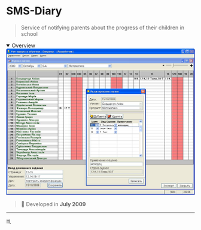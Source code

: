 # SMS-Diary #

> Service of notifying parents about the progress of their children in school

<details open>
  <summary>Overview</summary>
  <div align="center">
    <img max-width="720px" max-height="477px" src="assets/img/sms-diary-001-marks-gournal.jpg" alt="Evaluation gournal" />
  </div>
</details>

> :calendar: Developed in **July 2009**

---

:scorpius:
